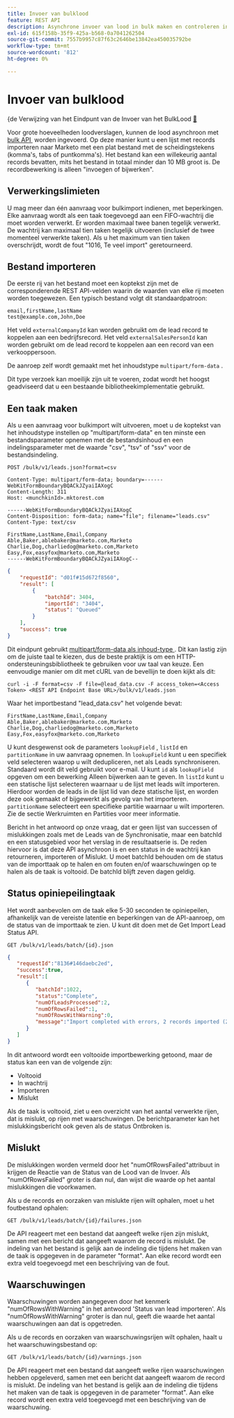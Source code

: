 ```yaml
---
title: Invoer van bulklood
feature: REST API
description: Asynchrone invoer van lood in bulk maken en controleren in Marketo met CSV TSV of SSV.
exl-id: 615f158b-35f9-425a-b568-0a7041262504
source-git-commit: 7557b9957c87f63c2646be13842ea450035792be
workflow-type: tm+mt
source-wordcount: '812'
ht-degree: 0%

---
```


# Invoer van bulklood

&lbrace;de Verwijzing van het Eindpunt van de Invoer van het BulkLood [&#128279;](https://developer.adobe.com/marketo-apis/api/mapi/#tag/Bulk-Import-Leads)

Voor grote hoeveelheden loodverslagen, kunnen de lood asynchroon met [&#x200B; bulk API &#x200B;](https://developer.adobe.com/marketo-apis/api/mapi/#tag/Bulk-Import-Leads/operation/importLeadUsingPOST) worden ingevoerd. Op deze manier kunt u een lijst met records importeren naar Marketo met een plat bestand met de scheidingstekens (komma&#39;s, tabs of puntkomma&#39;s). Het bestand kan een willekeurig aantal records bevatten, mits het bestand in totaal minder dan 10 MB groot is. De recordbewerking is alleen &quot;invoegen of bijwerken&quot;.

## Verwerkingslimieten

U mag meer dan één aanvraag voor bulkimport indienen, met beperkingen. Elke aanvraag wordt als een taak toegevoegd aan een FIFO-wachtrij die moet worden verwerkt. Er worden maximaal twee banen tegelijk verwerkt. De wachtrij kan maximaal tien taken tegelijk uitvoeren (inclusief de twee momenteel verwerkte taken). Als u het maximum van tien taken overschrijdt, wordt de fout &quot;1016, Te veel import&quot; geretourneerd.

## Bestand importeren

De eerste rij van het bestand moet een koptekst zijn met de corresponderende REST API-velden waarin de waarden van elke rij moeten worden toegewezen. Een typisch bestand volgt dit standaardpatroon:

```
email,firstName,lastName
test@example.com,John,Doe
```

Het veld `externalCompanyId` kan worden gebruikt om de lead record te koppelen aan een bedrijfsrecord. Het veld `externalSalesPersonId` kan worden gebruikt om de lead record te koppelen aan een record van een verkooppersoon.

De aanroep zelf wordt gemaakt met het inhoudstype `multipart/form-data` .

Dit type verzoek kan moeilijk zijn uit te voeren, zodat wordt het hoogst geadviseerd dat u een bestaande bibliotheekimplementatie gebruikt.

## Een taak maken

Als u een aanvraag voor bulkimport wilt uitvoeren, moet u de koptekst van het inhoudstype instellen op &quot;multipart/form-data&quot; en ten minste een bestandsparameter opnemen met de bestandsinhoud en een indelingsparameter met de waarde &quot;csv&quot;, &quot;tsv&quot; of &quot;ssv&quot; voor de bestandsindeling.

```
POST /bulk/v1/leads.json?format=csv
```

```
Content-Type: multipart/form-data; boundary=------WebKitFormBoundaryBQACkJZyaiIAXogC
Content-Length: 311
Host: <munchkinId>.mktorest.com
```

```
------WebKitFormBoundaryBQACkJZyaiIAXogC
Content-Disposition: form-data; name="file"; filename="leads.csv"
Content-Type: text/csv

FirstName,LastName,Email,Company
Able,Baker,ablebaker@marketo.com,Marketo
Charlie,Dog,charliedog@marketo.com,Marketo
Easy,Fox,easyfox@marketo.com,Marketo
------WebKitFormBoundaryBQACkJZyaiIAXogC--
```

```json
{
    "requestId": "d01f#15d672f8560",
    "result": [
        {
            "batchId": 3404,
            "importId": "3404",
            "status": "Queued"
        }
    ],
    "success": true
}
```

Dit eindpunt gebruikt [&#x200B; multipart/form-data als inhoud-type &#x200B;](https://www.w3.org/Protocols/rfc1341/7_2_Multipart.html). Dit kan lastig zijn om de juiste taal te kiezen, dus de beste praktijk is om een HTTP-ondersteuningsbibliotheek te gebruiken voor uw taal van keuze. Een eenvoudige manier om dit met cURL van de bevellijn te doen kijkt als dit:

```
curl -i -F format=csv -F file=@lead_data.csv -F access_token=<Access Token> <REST API Endpoint Base URL>/bulk/v1/leads.json
```

Waar het importbestand &quot;lead_data.csv&quot; het volgende bevat:

```
FirstName,LastName,Email,Company
Able,Baker,ablebaker@marketo.com,Marketo
Charlie,Dog,charliedog@marketo.com,Marketo
Easy,Fox,easyfox@marketo.com,Marketo
```

U kunt desgewenst ook de parameters `lookupField` , `listId` en `partitionName` in uw aanvraag opnemen. In `lookupField` kunt u een specifiek veld selecteren waarop u wilt dedupliceren, net als Leads synchroniseren. Standaard wordt dit veld gebruikt voor e-mail. U kunt `id` als `lookupField` opgeven om een bewerking Alleen bijwerken aan te geven. In `listId` kunt u een statische lijst selecteren waarnaar u de lijst met leads wilt importeren. Hierdoor worden de leads in de lijst lid van deze statische lijst, en worden deze ook gemaakt of bijgewerkt als gevolg van het importeren. `partitionName` selecteert een specifieke partitie waarnaar u wilt importeren. Zie de sectie Werkruimten en Partities voor meer informatie.

Bericht in het antwoord op onze vraag, dat er geen lijst van successen of mislukkingen zoals met de Leads van de Synchronisatie, maar een batchId en een statusgebied voor het verslag in de resultaatserie is. De reden hiervoor is dat deze API asynchroon is en een status in de wachtrij kan retourneren, importeren of Mislukt. U moet batchId behouden om de status van de importtaak op te halen en om fouten en/of waarschuwingen op te halen als de taak is voltooid. De batchId blijft zeven dagen geldig.

## Status opiniepeilingtaak

Het wordt aanbevolen om de taak elke 5-30 seconden te opiniepeilen, afhankelijk van de vereiste latentie en beperkingen van de API-aanroep, om de status van de importtaak te zien. U kunt dit doen met de Get Import Lead Status API.

```
GET /bulk/v1/leads/batch/{id}.json
```

```json
{
   "requestId":"8136#146daebc2ed",
   "success":true,
   "result":[
      {
         "batchId":1022,
         "status":"Complete",
         "numOfLeadsProcessed":2,
         "numOfRowsFailed":1,
         "numOfRowsWithWarning":0,
         "message":"Import completed with errors, 2 records imported (2 members), 1 failed"
      }
   ]
}
```

In dit antwoord wordt een voltooide importbewerking getoond, maar de status kan een van de volgende zijn:

- Voltooid
- In wachtrij
- Importeren
- Mislukt

Als de taak is voltooid, ziet u een overzicht van het aantal verwerkte rijen, dat is mislukt, op rijen met waarschuwingen. De berichtparameter kan het mislukkingsbericht ook geven als de status Ontbroken is.

## Mislukt

De mislukkingen worden vermeld door het &quot;numOfRowsFailed&quot;attribuut in krijgen de Reactie van de Status van de Lood van de Invoer. Als &quot;numOfRowsFailed&quot; groter is dan nul, dan wijst die waarde op het aantal mislukkingen die voorkwamen.

Als u de records en oorzaken van mislukte rijen wilt ophalen, moet u het foutbestand ophalen:

```
GET /bulk/v1/leads/batch/{id}/failures.json
```

De API reageert met een bestand dat aangeeft welke rijen zijn mislukt, samen met een bericht dat aangeeft waarom de record is mislukt. De indeling van het bestand is gelijk aan de indeling die tijdens het maken van de taak is opgegeven in de parameter &quot;format&quot;. Aan elke record wordt een extra veld toegevoegd met een beschrijving van de fout.

## Waarschuwingen

Waarschuwingen worden aangegeven door het kenmerk &quot;numOfRowsWithWarning&quot; in het antwoord &#39;Status van lead importeren&#39;. Als &quot;numOfRowsWithWarning&quot; groter is dan nul, geeft die waarde het aantal waarschuwingen aan dat is opgetreden.

Als u de records en oorzaken van waarschuwingsrijen wilt ophalen, haalt u het waarschuwingsbestand op:

```
GET /bulk/v1/leads/batch/{id}/warnings.json
```

De API reageert met een bestand dat aangeeft welke rijen waarschuwingen hebben opgeleverd, samen met een bericht dat aangeeft waarom de record is mislukt. De indeling van het bestand is gelijk aan de indeling die tijdens het maken van de taak is opgegeven in de parameter &quot;format&quot;. Aan elke record wordt een extra veld toegevoegd met een beschrijving van de waarschuwing.

